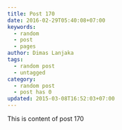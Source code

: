 ```yaml
---
title: Post 170
date: 2016-02-29T05:40:08+07:00
keywords:
  - random
  - post
  - pages
author: Dimas Lanjaka
tags:
  - random post
  - untagged
category:
  - random post
  - post has 0
updated: 2015-03-08T16:52:03+07:00
---
```

This is content of post 170